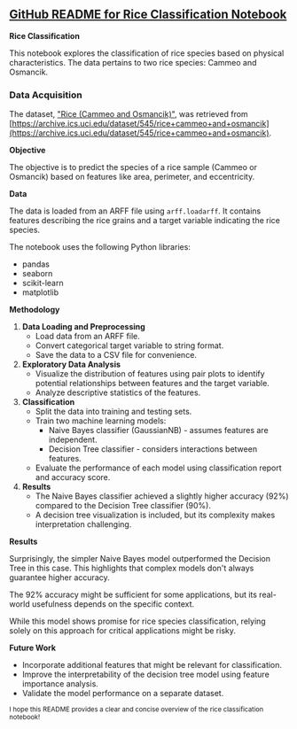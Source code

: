 ## [GitHub README for Rice Classification Notebook](./rice_classification.ipynb)

**Rice Classification**

This notebook explores the classification of rice species based on physical characteristics. The data pertains to two rice species: Cammeo and Osmancik. 


### Data Acquisition

The dataset, ["Rice (Cammeo and Osmancik)"](./Rice_Cammeo_Osmancik.arff), was retrieved from [https://archive.ics.uci.edu/dataset/545/rice+cammeo+and+osmancik](https://archive.ics.uci.edu/dataset/545/rice+cammeo+and+osmancik).

**Objective**

The objective is to predict the species of a rice sample (Cammeo or Osmancik) based on features like area, perimeter, and eccentricity.

**Data**

The data is loaded from an ARFF file using `arff.loadarff`. It contains features describing the rice grains and a target variable indicating the rice species.

The notebook uses the following Python libraries:

- pandas
- seaborn
- scikit-learn
- matplotlib

**Methodology**

1. **Data Loading and Preprocessing**
    - Load data from an ARFF file.
    - Convert categorical target variable to string format.
    - Save the data to a CSV file for convenience.
2. **Exploratory Data Analysis**
    - Visualize the distribution of features using pair plots to identify potential relationships between features and the target variable.
    - Analyze descriptive statistics of the features.
3. **Classification**
    - Split the data into training and testing sets.
    - Train two machine learning models:
        - Naive Bayes classifier (GaussianNB) - assumes features are independent.
        - Decision Tree classifier - considers interactions between features.
    - Evaluate the performance of each model using classification report and accuracy score.
4. **Results**
    - The Naive Bayes classifier achieved a slightly higher accuracy (92%) compared to the Decision Tree classifier (90%).
    - A decision tree visualization is included, but its complexity makes interpretation challenging.

**Results**

Surprisingly, the simpler Naive Bayes model outperformed the Decision Tree in this case. This highlights that complex models don't always guarantee higher accuracy.

The 92% accuracy might be sufficient for some applications, but its real-world usefulness depends on the specific context.

While this model shows promise for rice species classification, relying solely on this approach for critical applications might be risky.

**Future Work**

- Incorporate additional features that might be relevant for classification.
- Improve the interpretability of the decision tree model using feature importance analysis.
- Validate the model performance on a separate dataset.


<sub>
I hope this README provides a clear and concise overview of the rice classification notebook!
</sub>
